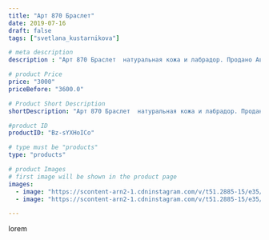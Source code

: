 ```yaml
---
title: "Арт 870 Браслет"
date: 2019-07-16
draft: false
tags: ["svetlana_kustarnikova"]

# meta description
description : "Арт 870 Браслет  натуральная кожа и лабрадор. Продано Автор дизайна модели mea _ elena _"

# product Price
price: "3000"
priceBefore: "3600.0"

# Product Short Description
shortDescription: "Арт 870 Браслет  натуральная кожа и лабрадор. Продано Автор дизайна модели mea _ elena _"

#product ID
productID: "Bz-sYXHoICo"

# type must be "products"
type: "products"

# product Images
# first image will be shown in the product page
images:
  - image: "https://scontent-arn2-1.cdninstagram.com/v/t51.2885-15/e35/s1080x1080/66393763_334595344089421_4839697321194471526_n.jpg?tp=1&_nc_ht=scontent-arn2-1.cdninstagram.com&_nc_cat=101&_nc_ohc=vSI1EAjSoQ4AX9vcLeS&oh=a89846c6d7823c2ff5fe62d9fbbbd323&oe=606BCA5C&ig_cache_key=MjA4OTMwMjQ1Nzk4NjUyNzQ4MA%3D%3D.2"
  - image: "https://scontent-arn2-1.cdninstagram.com/v/t51.2885-15/e35/s1080x1080/67126755_340262833564312_7226219782767467924_n.jpg?tp=1&_nc_ht=scontent-arn2-1.cdninstagram.com&_nc_cat=104&_nc_ohc=oT6FhwbrozAAX834WjN&oh=bf01c77bcf64a4290db760fef1cb50b9&oe=606CEFAE&ig_cache_key=MjA4OTMwMjQ1Nzk3ODE0ODMzNA%3D%3D.2"

---
```

lorem
